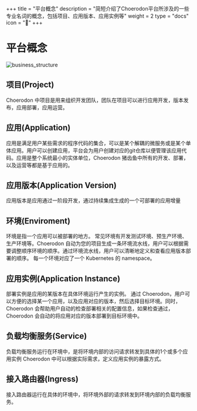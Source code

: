 ﻿+++
title = "平台概念"
description = "简短介绍了Choerodon平台所涉及的一些专业名词的概念，包括项目、应用版本、应用实例等"
weight = 2
type = "docs"
icon = "&#xe603;"
+++

# 平台概念
![business_structure](/cimg/concept-structure.png)
## 项目(Project)
Choerodon 中项目是用来组织开发团队，团队在项目可以进行应用开发，版本发布，应用部署，应用运营。

## 应用(Application)
应用是满足用户某些需求的程序代码的集合，可以是某个解耦的微服务或是某个单体应用。用户可以创建应用，平台会为用户创建对应的git仓库以便管理该应用代码。应用是整个系统最小的实体单位，Choerodon 猪齿鱼中所有的开发、部署，以及运营等都是基于应用的。

## 应用版本(Application Version)
应用版本是应用通过一阶段开发，通过持续集成生成的一个可部署的应用增量

## 环境(Enviroment)
环境是指一个应用可以被部署的地方。
常见环境有开发测试环境、预生产环境、生产环境等。Choerodon 自动为您的项目生成一条环境流水线，用户可以根据需要调整顺序环境的顺序。通过环境流水线，用户可以清晰地定义和查看应用版本部署的顺序。
每一个环境对应了一个 Kubernetes 的 namespace。

## 应用实例(Application Instance)
部署实例是应用的某版本在具体环境运行产生的实例。
通过 Choerodon，用户可以方便的选择某一个应用，以及应用对应的版本，然后选择目标环境。同时，Choerodon 会帮助用户自动的检查部署相关的配置信息，如果检查通过，Choerodon 会自动的将应用对应的版本部署到目标环境中。

## 负载均衡服务(Service)
负载均衡服务运行在环境中，是将环境内部的访问请求转发到具体的1个或多个应用实例
Choerodon 中可以根据实际需求，定义应用实例的暴露方式。

## 接入路由器(Ingress)
接入路由器运行在具体的环境中，将环境外部的请求转发到环境内部的负载均衡服务。